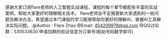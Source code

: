 感谢大家订阅flare老师的人工智能实战课程，课程的每个章节都配有丰富的实战案例，帮助大家更好的理解相关技术。
flare老师会不定期更新大家遇到的一些问题及解决办法，希望通过本门课程的学习能够帮助你更好的理解AI，掌握AI工具解决实际问题。
@Author  : Flare Zhao
@Email: 454209979@qq.com
@QQ讨论群：530533630  申请加群的验证信息为订单号(粘贴号码数字即可)